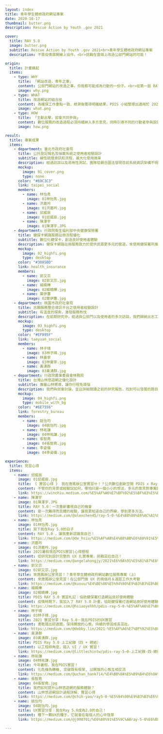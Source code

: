 ```yaml
---
layout: index
title: 青年學生體檢政府網站專案
date: 2020-10-17
thumbnail: butter.png
description: Rescue Action by Youth .gov 2021

cover:
  title: RAY 5.0
  image: butter.png
  subtitle: Rescue Action by Youth .gov 2021<br>青年學生體檢政府網站專案
  description: 不畏疫情展開線上協作，<br>挑戰在雲端上改造公部門網站的可能！

origin:
  title: 計畫緣起
  items:
    - type: WHY
      title: 「網站改造，青年之事」
      content: 公部門網站的改造之事，你我都可能成為行動的一份子。<br>從第一屆 RAY 1.0 的政府網站體檢到 RAY 5.0 網站改造，我們持續地邀請青年學子參與其中，藉由各自的設計、資訊專長，共創公部門網站更好的使用者體驗，以及探索政府網站更多的設計可能。今年的計畫我們邀請了 14 位來自不同大專院校之同學，包含服務設計、介面設計、視覺設計、資訊工程等多元背景人才，與國發會及相關部會協作，為四個公部門網站進行一系列地交流、研究與設計。
      image: why.png
    - type: WHAT
      title: 改造網站的組合技
      content: 為確保工作重點一致、檢測後獲得明確結果，PDIS 小組整理出適用於 2021 年 RAY 計畫的使用者體驗「設計六步驟」。在計畫開始時， PDIS 即舉辦說明會，講解此六步驟及執行期程，並確保同學對於訪談、研究有一定掌握度，以奠基後續設計和原型產出的基礎品質。此設計六步驟除了讓同學們明確掌握自身專案進度，也可供往後相關單位參考。
      image: what.png
    - type: HOW
      title: 「主動出擊，部會共同參與」
      content: 數位服務的改造過程必須持續納入多方意見，同時引導不同的行動者參與設計行動，例如：對應部會、相關行政單位等利害關係人，這使整個行動能夠兼容實作可行性、合理業務範圍及更多設計可能。<br>因此，在見習過程中，同學們與部會人員共同參與了多場工作坊，透過一系列的設計工具，深入地瞭解服務提供者的想法；同時建立線下的協作模式，邀請部會持續參與設計過程，以確認進度和互相交流。
      image: how.png

result:
  title: 專案成果
  items:
    - department: 臺北市政府社會局
      title: 公托登記報名及抽籤系統之使用者經驗設計
      subtitle: 線性疏理資訊和流程，最大化使用效率
      description: 經過訪談以及易用性測試，團隊從親合圖法發現目前系統資訊架構不明確，使用者蒐集資料的成本大，無法快速瞭解重要訊息和做出決策；同時導致使用者在系統上送出錯誤資料的行為，增加了系統後端的處理成本。團隊改善這些問題，將系統架構重新梳理，設計線性「深度為主」的使用者流程。最終目標是幫助使用者更有效的做到「瞭解公托」、「選擇公托」以及「申請公托」。
      mockup:
        image: 01_cover.png
        type: none
      color: "#69C3C3"
      link: taipei_social
      members:
        - name: 林怡秀
          image: 01林怡秀.jpg
        - name: 洪嘉吟
          image: 01洪嘉吟.jpg
        - name: 邱威辰
          image: 01邱威辰.jpg
        - name: 陳澤宇
          image: 01陳澤宇.JPG
    - department: 行政院衛生福利部中央健康保險署
      title: 健保卡網路服務註冊流程優化
      subtitle: 數位化健保卡，創造良好使用者體驗
      description: 健保卡網路註冊服務致力於提供民眾更多元的管道，來使用健保署所推行的各種數位服務。前期研究發現，部分使用者會在註冊的環節卡關，最後甚至放棄註冊。因此團隊與健保署一同合作並確立目標 ，希望在確保資訊安全的情況下，協助使用者完成註冊。
      mockup:
        image: 02_highfi.png
        type: desktop
      color: "#3085BD"
      link: health_insurance
      members:
        - name: 郭又宗
          image: 02郭又宗.jpg
        - name: 楊曉曄
          image: 02楊曉曄.jpg
        - name: 葉伊蕙
          image: 02葉伊蕙.jpg
    - department: 桃園市政府社會局
      title: 志願服務整合資訊平台之使用者經驗設計
      subtitle: 有溫度的探索，激發服務熱忱
      description: 在前期研究中，經過與公部門以及使用者的多次訪談，我們歸納出志工網的幾點問題，其中包含：媒合功能使用率不高、資訊呈現方式不佳等，最後定義了我們的 Problem Statement 為「該如何讓志工網的操作更加流暢且有溫度，讓無論是有經驗的志工以及一般民眾更願意使用，進而提升志工媒合率」。
      mockup:
        image: 03_highfi.png
        type: desktop
      color: "#EF895F"
      link: taoyuan_social
      members:
        - name: 林子晴
          image: 03林子晴.jpg
        - name: 林曼寧
          image: 03林曼寧.jpg
        - name: 黃湧群
          image: 03黃湧群.jpg
    - department: 行政院農業委員會林務局
      title: 台灣山林悠遊網之優化設計
      subtitle: 專屬山林嚮導，讓你行程免煩惱
      description: 我們與部會討論，並且詳細閱讀之前的研究報告，找到可以發展的題目「未使用過山林悠遊網且非專業」的使用者體驗，於是我們訪談了解使用者會花費較多時間於行程前的籌備，因此，將針對使用者提出一個較為方便的服務，並且部會希望能夠知名度，因此，我們將提供一個Line chatbot，讓使用者能夠有更密切的互動。
      mockup:
        image: 04_highfi.png
        type: mobile_with_bg
      color: "#6E7556"
      link: forestry_bureau
      members:
        - name: 姚怡均
          image: 04姚怡均.jpg
        - name: 林祐謙
          image: 04林祐謙.jpg
        - name: 張智堯
          image: 04張智堯.jpg
        - name: 李姿儀
          image: 04李姿儀.jpg

experience:
  title: 見習心得
  items:
    - name: 邱威辰
      image: 01邱威辰.jpg
      title: 《 實習心得 》 我在唐鳳辦公室實習ㄝ！？公共數位創新空間 PDIS x Ray 5.0 見習計畫（上）
      content: 不管你的背景或經驗試如何，哪怕只是一個小小的想法，多元的意見對專案的執行是絕對有幫助的
      link: https://winchiu.medium.com/%E5%AF%A6%E7%BF%92%E5%BF%83%E5%BE%97-%E6%88%91%E5%9C%A8%E5%94%90%E9%B3%B3%E8%BE%A6%E5%85%AC%E5%AE%A4%E5%AF%A6%E7%BF%92%E3%84%9D-%E5%85%AC%E5%85%B1%E6%95%B8%E4%BD%8D%E5%89%B5%E6%96%B0%E7%A9%BA%E9%96%93-pdis-x-ray-5-0-%E8%A6%8B%E7%BF%92%E8%A8%88%E7%95%AB-%E4%B8%8A-69c5ff8146a0
    - name: 陳澤宇
      image: 01陳澤宇.JPG
      title: RAY 5.0：一次重新審視自己的機會
      content: 是一次難得而具體的經驗，讓我更知道自己的界線，學到更多方法。
      link: https://medium.com/@alexchen45/ray-5-0-%E4%B8%80%E6%AC%A1%E9%87%8D%E6%96%B0%E5%AF%A9%E8%A6%96%E8%87%AA%E5%B7%B1%E7%9A%84%E6%A9%9F%E6%9C%83-fa48693fcd8b
    - name: 林怡秀
      image: 01林怡秀.jpg
      title: 寫下我在Ray 5.0的日子
      content: RAY 5.0 ，讓我重新認識我自己！
      link: https://medium.com/@de_hsiu/%E5%AF%AB%E4%B8%8B%E6%88%91%E5%9C%A8ray-5-0%E7%9A%84%E6%97%A5%E5%AD%90-9605ccb3a018
    - name: 洪嘉吟
      image: 01洪嘉吟.jpg
      title: 2021暑假我在PDIS實習|心得歷程
      content: 從研究到設計完整的 UX 扎實專案，挑戰茁壯自己！
      link: https://medium.com/@angelahongjy/2021%E6%9A%91%E5%81%87%E6%88%91%E5%9C%A8pdis%E5%AF%A6%E7%BF%92-%E5%BF%83%E5%BE%97%E6%AD%B7%E7%A8%8B-40e65923f5a4
    - name: 郭又宗
      image: 02郭又宗.jpg
      title: 來唐鳳辦公室見習！？青年學生體檢政府網站數位服務專案（上）
      content: 來唐鳳辦公室見習！在公部門做 UX 的兩個月＆遠距工作大考驗
      link: https://medium.com/@kuouu/%E4%BE%86%E5%94%90%E9%B3%B3%E8%BE%A6%E5%85%AC%E5%AE%A4%E8%A6%8B%E7%BF%92-%E9%9D%92%E5%B9%B4%E5%AD%B8%E7%94%9F%E9%AB%94%E6%AA%A2%E6%94%BF%E5%BA%9C%E7%B6%B2%E7%AB%99%E6%95%B8%E4%BD%8D%E6%9C%8D%E5%8B%99%E5%B0%88%E6%A1%88-%E4%B8%8A-a04805ee37f5
    - name: 楊曉曄
      image: 02楊曉曄.jpg
      title: PDIS RAY 5.0 實習札記｜協助健保署打造網站良好使用體驗
      content: 疫情時期下，我加入了 RAY 5.0 計畫，協助健保署打造網站良好使用體驗，度過忙碌又充實的夏天。
      link: https://medium.com/@hsiaoyehhh/pdis-ray-5-0-%E5%AF%A6%E7%BF%92%E6%9C%AD%E8%A8%98-%E5%8D%94%E5%8A%A9%E5%81%A5%E4%BF%9D%E7%BD%B2%E6%89%93%E9%80%A0%E7%B6%B2%E7%AB%99%E8%89%AF%E5%A5%BD%E4%BD%BF%E7%94%A8%E9%AB%94%E9%A9%97-806ed1794d26
    - name: 林子晴
      image: 03林子晴.jpg
      title: 2021 實習分享｜Ray 5.0－我在PDIS的UX實習
      content: 勇敢踏出舒適圈，保持開放的心態，持續的學習成長茁壯。
      link: https://medium.com/@debby.lin/2021-%E5%AF%A6%E7%BF%92%E5%88%86%E4%BA%AB-ray-5-0-%E6%88%91%E5%9C%A8pdis%E7%9A%84ux%E5%AF%A6%E7%BF%92-c660b9a9c2bb
    - name: 黃湧群
      image: 03黃湧群.jpg
      title: PDIS Ray 5.0 上工紀錄（四 + 總結）
      content: 以工程師角度，踏入 UI / UX 實習！
      link: https://medium.com/@littlechintw/pdis-ray-5–0-上工紀錄-四-總結-653b3278b0a0
    - name: 林祐謙
      image: 04林祐謙.jpg
      title: 今年暑假，我在PDIS實習！
      content: 化危機為轉機, 突破既有框架, 以開放的心態互相交流
      link: https://medium.com/@uchan_hank714/%E4%BB%8A%E5%B9%B4%E6%9A%91%E5%81%87-%E6%88%91%E5%9C%A8pdis%E5%AF%A6%E7%BF%92-fc48d09647d3
    - name: 張智堯
      image: 04張智堯.jpg
      title: 我們如何提升山林悠遊網的服務體驗？
      content: 山林悠遊網設計過程詳解、實習心得
      link: https://medium.com/@chih-yao/ray5-0-%E5%94%90%E9%B3%B3%E6%94%BF%E5%A7%94%E8%BE%A6%E5%85%AC%E5%AE%A4%E5%AF%A6%E7%BF%92%E7%B4%80%E9%8C%84-4eb6fbf0d7f
    - name: 姚怡均
      image: 04姚怡均.jpg
      title: UX實習分享｜我在Ray 5.0成為2.0的自己！
      content: 種下一顆UX的種子，它就會在每個人的心中發芽
      link: https://medium.com/@j900701/%E6%88%91%E5%9C%A8ray-5-0%E6%88%90%E7%82%BA2-0%E7%9A%84%E8%87%AA%E5%B7%B1-4a61a127f592

---
```

